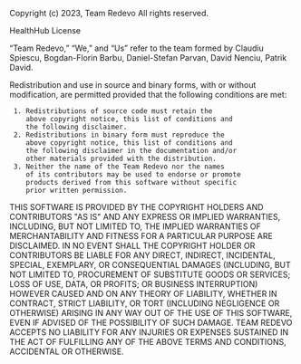 Copyright (c) 2023, Team Redevo
All rights reserved.

HealthHub License

“Team Redevo,” “We,” and “Us” refer to the team formed by Claudiu Spiescu, Bogdan-Florin Barbu, Daniel-Stefan Parvan, David Nenciu, Patrik David.

Redistribution and use in source and binary forms, with 
or without modification, are permitted provided that the 
following conditions are met:

     1. Redistributions of source code must retain the 
        above copyright notice, this list of conditions and 
        the following disclaimer.
     2. Redistributions in binary form must reproduce the 
        above copyright notice, this list of conditions and 
        the following disclaimer in the documentation and/or 
        other materials provided with the distribution.
     3. Neither the name of the Team Redevo nor the names 
        of its contributors may be used to endorse or promote 
        products derived from this software without specific 
        prior written permission.

THIS SOFTWARE IS PROVIDED BY THE COPYRIGHT HOLDERS AND CONTRIBUTORS 
"AS IS" AND ANY EXPRESS OR IMPLIED WARRANTIES, INCLUDING, BUT NOT 
LIMITED TO, THE IMPLIED WARRANTIES OF MERCHANTABILITY AND FITNESS 
FOR A PARTICULAR PURPOSE ARE DISCLAIMED. IN NO EVENT SHALL THE 
COPYRIGHT HOLDER OR CONTRIBUTORS BE LIABLE FOR ANY DIRECT, INDIRECT, 
INCIDENTAL, SPECIAL, EXEMPLARY, OR CONSEQUENTIAL DAMAGES (INCLUDING, 
BUT NOT LIMITED TO, PROCUREMENT OF SUBSTITUTE GOODS OR SERVICES; 
LOSS OF USE, DATA, OR PROFITS; OR BUSINESS INTERRUPTION) HOWEVER 
CAUSED AND ON ANY THEORY OF LIABILITY, WHETHER IN CONTRACT, STRICT 
LIABILITY, OR TORT (INCLUDING NEGLIGENCE OR OTHERWISE) ARISING IN 
ANY WAY OUT OF THE USE OF THIS SOFTWARE, EVEN IF ADVISED OF THE 
POSSIBILITY OF SUCH DAMAGE. TEAM REDEVO ACCEPTS NO LIABILITY FOR
ANY INJURIES OR EXPENSES SUSTAINED IN THE ACT OF FULFILLING ANY OF 
THE ABOVE TERMS AND CONDITIONS, ACCIDENTAL OR OTHERWISE.
